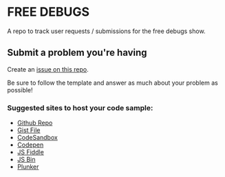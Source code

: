 # FREE DEBUGS

A repo to track user requests / submissions for the free debugs show.

## Submit a problem you're having

Create an [issue on this repo](https://github.com/CodingGarden/free-debugs/issues/new).

Be sure to follow the template and answer as much about your problem as possible!

### Suggested sites to host your code sample:

* [Github Repo](https://github.com/new)
* [Gist File](https://gist.github.com/)
* [CodeSandbox](https://codesandbox.io/s/)
* [Codepen](https://codepen.io/pen/)
* [JS Fiddle](https://jsfiddle.net/)
* [JS Bin](https://jsbin.com/?html,js,console,output)
* [Plunker](http://plnkr.co/edit/)
